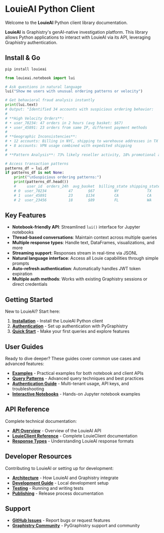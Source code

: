 # LouieAI Python Client

Welcome to the **LouieAI** Python client library documentation.

**LouieAI** is Graphistry's genAI-native investigation platform. This library allows Python applications to interact with LouieAI via its API, leveraging Graphistry authentication.

## Install & Go

```bash
pip install louieai
```

```python
from louieai.notebook import lui

# Ask questions in natural language
lui("Show me users with unusual ordering patterns or velocity")

# Get behavioral fraud analysis instantly
print(lui.text)
# Output: "Identified 34 accounts with suspicious ordering behavior:
# 
# **High Velocity Orders**:
# • user_78234: 47 orders in 2 hours (avg basket: $67)
# • user_45891: 23 orders from same IP, different payment methods
# 
# **Geographic Inconsistencies**:
# • 12 accounts: Billing in NYC, shipping to warehouse addresses in TX
# • 8 accounts: VPN usage combined with expedited shipping
# 
# **Pattern Analysis**: 73% likely reseller activity, 18% promotional abuse"

# Access transaction patterns
patterns_df = lui.df
if patterns_df is not None:
    print("\nSuspicious ordering patterns:")
    print(patterns_df.head())
    #     user_id  orders_24h  avg_basket  billing_state shipping_state  pattern_type
    # 0  user_78234          47       $67         NY             TX      high_velocity
    # 1  user_45891          23      $134         CA             CA      payment_cycling  
    # 2  user_23456          18       $89         FL             WA      geo_inconsistent
```

## Key Features

- **Notebook-friendly API**: Streamlined `lui()` interface for Jupyter notebooks
- **Thread-based conversations**: Maintain context across multiple queries
- **Multiple response types**: Handle text, DataFrames, visualizations, and more
- **Streaming support**: Responses stream in real-time via JSONL
- **Natural language interface**: Access all Louie capabilities through simple prompts
- **Auto-refresh authentication**: Automatically handles JWT token expiration
- **Multiple auth methods**: Works with existing Graphistry sessions or direct credentials

## Getting Started

New to LouieAI? Start here:

1. **[Installation](getting-started/installation.md)** - Install the LouieAI Python client
2. **[Authentication](getting-started/authentication.md)** - Set up authentication with PyGraphistry
3. **[Quick Start](getting-started/quick-start.md)** - Make your first queries and explore features

## User Guides

Ready to dive deeper? These guides cover common use cases and advanced features:

- **[Examples](guides/examples.md)** - Practical examples for both notebook and client APIs
- **[Query Patterns](guides/query-patterns.md)** - Advanced query techniques and best practices
- **[Authentication Guide](guides/authentication.md)** - Multi-tenant usage, API keys, and troubleshooting
- **[Interactive Notebooks](getting-started/notebooks/)** - Hands-on Jupyter notebook examples

## API Reference

Complete technical documentation:

- **[API Overview](api/index.md)** - Overview of the LouieAI API
- **[LouieClient Reference](api/client.md)** - Complete LouieClient documentation
- **[Response Types](api/response-types.md)** - Understanding LouieAI response formats

## Developer Resources

Contributing to LouieAI or setting up for development:

- **[Architecture](developer/architecture.md)** - How LouieAI and Graphistry integrate
- **[Development Guide](developer/development.md)** - Local development setup
- **[Testing](developer/testing.md)** - Running and writing tests
- **[Publishing](developer/publishing.md)** - Release process documentation

## Support

- **[GitHub Issues](https://github.com/graphistry/louie-py/issues)** - Report bugs or request features
- **[Graphistry Community](https://github.com/graphistry/pygraphistry)** - PyGraphistry support and community